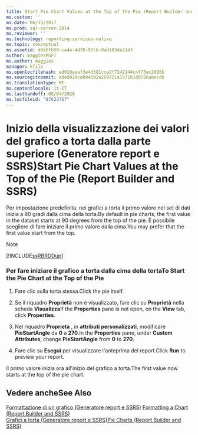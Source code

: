 ```yaml
---
title: Start Pie Chart Values at the Top of the Pie (Report Builder and SSRS) (Iniziare a visualizzare i valori del grafico a torta dalla parte superiore (Generatore report e SSRS)) | Microsoft Docs
ms.custom: ''
ms.date: 06/13/2017
ms.prod: sql-server-2014
ms.reviewer: ''
ms.technology: reporting-services-native
ms.topic: conceptual
ms.assetid: d0e6fb59-ca4e-4d70-97cb-0ad183da21d3
author: maggiesMSFT
ms.author: maggies
manager: kfile
ms.openlocfilehash: ed010eeaf3e4d581cce2f7242144c4f73ec2895b
ms.sourcegitcommit: ad4d92dce894592a259721a1571b1d8736abacdb
ms.translationtype: MT
ms.contentlocale: it-IT
ms.lasthandoff: 08/04/2020
ms.locfileid: "87623767"
---
```

# <a name="start-pie-chart-values-at-the-top-of-the-pie-report-builder-and-ssrs"></a><span data-ttu-id="58114-102">Inizio della visualizzazione dei valori del grafico a torta dalla parte superiore (Generatore report e SSRS)</span><span class="sxs-lookup"><span data-stu-id="58114-102">Start Pie Chart Values at the Top of the Pie (Report Builder and SSRS)</span></span>
  <span data-ttu-id="58114-103">Per impostazione predefinita, nei grafici a torta il primo valore nel set di dati inizia a 90 gradi dalla cima della torta.</span><span class="sxs-lookup"><span data-stu-id="58114-103">By default in pie charts, the first value in the dataset starts at 90 degrees from the top of the pie.</span></span> <span data-ttu-id="58114-104">È possibile scegliere di fare iniziare il primo valore dalla cima.</span><span class="sxs-lookup"><span data-stu-id="58114-104">You may prefer that the first value start from the top.</span></span>  
  
> [!NOTE]  
>  [!INCLUDE[ssRBRDDup](../../includes/ssrbrddup-md.md)]  
  
### <a name="to-start-the-pie-chart-at-the-top-of-the-pie"></a><span data-ttu-id="58114-105">Per fare iniziare il grafico a torta dalla cima della torta</span><span class="sxs-lookup"><span data-stu-id="58114-105">To Start the Pie Chart at the Top of the Pie</span></span>  
  
1.  <span data-ttu-id="58114-106">Fare clic sulla torta stessa.</span><span class="sxs-lookup"><span data-stu-id="58114-106">Click the pie itself.</span></span>  
  
2.  <span data-ttu-id="58114-107">Se il riquadro **Proprietà** non è visualizzato, fare clic su **Proprietà** nella scheda **Visualizza**</span><span class="sxs-lookup"><span data-stu-id="58114-107">If the **Properties** pane is not open, on the **View** tab, click **Properties**.</span></span>  
  
3.  <span data-ttu-id="58114-108">Nel riquadro **Proprietà** , in **attributi personalizzati**, modificare **PieStartAngle** da **0** a **270**.</span><span class="sxs-lookup"><span data-stu-id="58114-108">In the **Properties** pane, under **Custom Attributes**, change **PieStartAngle** from **0** to **270**.</span></span>  
  
4.  <span data-ttu-id="58114-109">Fare clic su **Esegui** per visualizzare l'anteprima del report.</span><span class="sxs-lookup"><span data-stu-id="58114-109">Click **Run** to preview your report.</span></span>  
  
 <span data-ttu-id="58114-110">Il primo valore inizia ora all'inizio del grafico a torta.</span><span class="sxs-lookup"><span data-stu-id="58114-110">The first value now starts at the top of the pie chart.</span></span>  
  
## <a name="see-also"></a><span data-ttu-id="58114-111">Vedere anche</span><span class="sxs-lookup"><span data-stu-id="58114-111">See Also</span></span>  
 <span data-ttu-id="58114-112">[Formattazione di un grafico &#40;Generatore report e SSRS&#41;](formatting-a-chart-report-builder-and-ssrs.md) </span><span class="sxs-lookup"><span data-stu-id="58114-112">[Formatting a Chart &#40;Report Builder and SSRS&#41;](formatting-a-chart-report-builder-and-ssrs.md) </span></span>  
 [<span data-ttu-id="58114-113">Grafici a torta &#40;Generatore report e SSRS&#41;</span><span class="sxs-lookup"><span data-stu-id="58114-113">Pie Charts &#40;Report Builder and SSRS&#41;</span></span>](charts-report-builder-and-ssrs.md)  
  
  
